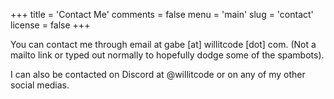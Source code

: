 +++
title = 'Contact Me'
comments = false
menu = 'main'
slug = 'contact'
license = false
+++

You can contact me through email at gabe [at] willitcode [dot] com. (Not a mailto link or typed out normally to hopefully dodge some of the spambots).

I can also be contacted on Discord at @willitcode or on any of my other social medias.
